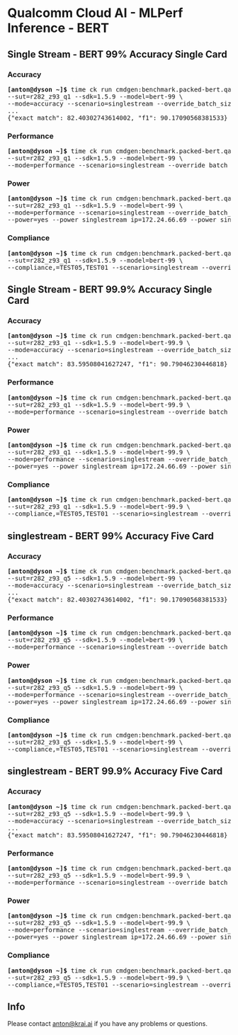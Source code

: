 # Qualcomm Cloud AI - MLPerf Inference - BERT

<a name="submit_bert_99_r282_z93_q1_singlestream"></a>
## Single Stream - BERT 99% Accuracy Single Card

<a name="submit_bert_99_r282_z93_q1_singlestream_accuracy"></a>
### Accuracy

<pre>
<b>[anton@dyson ~]&dollar;</b> time ck run cmdgen:benchmark.packed-bert.qaic-loadgen --verbose \
--sut=r282_z93_q1 --sdk=1.5.9 --model=bert-99 \
--mode=accuracy --scenario=singlestream --override_batch_size=4096 --target_qps=300
...
{"exact_match": 82.40302743614002, "f1": 90.17090568381533}
</pre>

<a name="submit_bert_99_r282_z93_q1_singlestream_performance"></a>
### Performance

<pre>
<b>[anton@dyson ~]&dollar;</b> time ck run cmdgen:benchmark.packed-bert.qaic-loadgen --verbose \
--sut=r282_z93_q1 --sdk=1.5.9 --model=bert-99 \
--mode=performance --scenario=singlestream --override_batch_size=4096 --target_qps=300
</pre>

<a name="submit_bert_99_r282_z93_q1_singlestream_power"></a>
### Power

<pre>
<b>[anton@dyson ~]&dollar;</b> time ck run cmdgen:benchmark.packed-bert.qaic-loadgen --verbose \
--sut=r282_z93_q1 --sdk=1.5.9 --model=bert-99 \
--mode=performance --scenario=singlestream --override_batch_size=4096 --target_qps=300 \
--power=yes --power_singlestream_ip=172.24.66.69 --power_singlestream_port=4951 --sleep_before_ck_benchmark_sec=90
</pre>

<a name="submit_bert_99_r282_z93_q1_singlestream_compliance"></a>
### Compliance

<pre>
<b>[anton@dyson ~]&dollar;</b> time ck run cmdgen:benchmark.packed-bert.qaic-loadgen --verbose \
--sut=r282_z93_q1 --sdk=1.5.9 --model=bert-99 \
--compliance,=TEST05,TEST01 --scenario=singlestream --override_batch_size=4096 --target_qps=300
</pre>


<a name="submit_bert_999_r282_z93_q1_singlestream"></a>
## Single Stream - BERT 99.9% Accuracy Single Card

<a name="submit_bert_999_r282_z93_q1_singlestream_accuracy"></a>
### Accuracy

<pre>
<b>[anton@dyson ~]&dollar;</b> time ck run cmdgen:benchmark.packed-bert.qaic-loadgen --verbose \
--sut=r282_z93_q1 --sdk=1.5.9 --model=bert-99.9 \
--mode=accuracy --scenario=singlestream --override_batch_size=4096 --target_qps=300
...
{"exact_match": 83.59508041627247, "f1": 90.79046230446818}
</pre>

<a name="submit_bert_999_r282_z93_q1_singlestream_performance"></a>
### Performance

<pre>
<b>[anton@dyson ~]&dollar;</b> time ck run cmdgen:benchmark.packed-bert.qaic-loadgen --verbose \
--sut=r282_z93_q1 --sdk=1.5.9 --model=bert-99.9 \
--mode=performance --scenario=singlestream --override_batch_size=4096 --target_qps=300
</pre>

<a name="submit_bert_999_r282_z93_q1_singlestream_power"></a>
### Power

<pre>
<b>[anton@dyson ~]&dollar;</b> time ck run cmdgen:benchmark.packed-bert.qaic-loadgen --verbose \
--sut=r282_z93_q1 --sdk=1.5.9 --model=bert-99.9 \
--mode=performance --scenario=singlestream --override_batch_size=4096 --target_qps=300 \
--power=yes --power_singlestream_ip=172.24.66.69 --power_singlestream_port=4951 --sleep_before_ck_benchmark_sec=90
</pre>

<a name="submit_bert_999_r282_z93_q1_singlestream_compliance"></a>
### Compliance

<pre>
<b>[anton@dyson ~]&dollar;</b> time ck run cmdgen:benchmark.packed-bert.qaic-loadgen --verbose \
--sut=r282_z93_q1 --sdk=1.5.9 --model=bert-99.9 \
--compliance,=TEST05,TEST01 --scenario=singlestream --override_batch_size=4096 --target_qps=300
</pre>

<a name="submit_bert_99_r282_z93_q5_singlestream"></a>
## singlestream - BERT 99% Accuracy Five Card

<a name="submit_bert_99_r282_z93_q5_singlestream_accuracy"></a>
### Accuracy

<pre>
<b>[anton@dyson ~]&dollar;</b> time ck run cmdgen:benchmark.packed-bert.qaic-loadgen --verbose \
--sut=r282_z93_q5 --sdk=1.5.9 --model=bert-99 \
--mode=accuracy --scenario=singlestream --override_batch_size=512 --target_qps=300
...
{"exact_match": 82.40302743614002, "f1": 90.17090568381533}
</pre>

<a name="submit_bert_99_r282_z93_q5_singlestream_performance"></a>
### Performance

<pre>
<b>[anton@dyson ~]&dollar;</b> time ck run cmdgen:benchmark.packed-bert.qaic-loadgen --verbose \
--sut=r282_z93_q5 --sdk=1.5.9 --model=bert-99 \
--mode=performance --scenario=singlestream --override_batch_size=512 --target_qps=300
</pre>

<a name="submit_bert_99_r282_z93_q5_singlestream_power"></a>
### Power

<pre>
<b>[anton@dyson ~]&dollar;</b> time ck run cmdgen:benchmark.packed-bert.qaic-loadgen --verbose \
--sut=r282_z93_q5 --sdk=1.5.9 --model=bert-99 \
--mode=performance --scenario=singlestream --override_batch_size=512 --target_qps=300 \
--power=yes --power_singlestream_ip=172.24.66.69 --power_singlestream_port=4951 --sleep_before_ck_benchmark_sec=90
</pre>

<a name="submit_bert_99_r282_z93_q5_singlestream_compliance"></a>
### Compliance

<pre>
<b>[anton@dyson ~]&dollar;</b> time ck run cmdgen:benchmark.packed-bert.qaic-loadgen --verbose \
--sut=r282_z93_q5 --sdk=1.5.9 --model=bert-99 \
--compliance,=TEST05,TEST01 --scenario=singlestream --override_batch_size=512 --target_qps=300
</pre>


<a name="submit_bert_999_r282_z93_q5_singlestream"></a>
## singlestream - BERT 99.9% Accuracy Five Card

<a name="submit_bert_999_r282_z93_q5_singlestream_accuracy"></a>
### Accuracy

<pre>
<b>[anton@dyson ~]&dollar;</b> time ck run cmdgen:benchmark.packed-bert.qaic-loadgen --verbose \
--sut=r282_z93_q5 --sdk=1.5.9 --model=bert-99.9 \
--mode=accuracy --scenario=singlestream --override_batch_size=512 --target_qps=300
...
{"exact_match": 83.59508041627247, "f1": 90.79046230446818}
</pre>

<a name="submit_bert_999_r282_z93_q5_singlestream_performance"></a>
### Performance

<pre>
<b>[anton@dyson ~]&dollar;</b> time ck run cmdgen:benchmark.packed-bert.qaic-loadgen --verbose \
--sut=r282_z93_q5 --sdk=1.5.9 --model=bert-99.9 \
--mode=performance --scenario=singlestream --override_batch_size=512 --target_qps=300
</pre>

<a name="submit_bert_999_r282_z93_q5_singlestream_power"></a>
### Power

<pre>
<b>[anton@dyson ~]&dollar;</b> time ck run cmdgen:benchmark.packed-bert.qaic-loadgen --verbose \
--sut=r282_z93_q5 --sdk=1.5.9 --model=bert-99.9 \
--mode=performance --scenario=singlestream --override_batch_size=512 --target_qps=300 \
--power=yes --power_singlestream_ip=172.24.66.69 --power_singlestream_port=4951 --sleep_before_ck_benchmark_sec=90
</pre>

<a name="submit_bert_999_r282_z93_q5_singlestream_compliance"></a>
### Compliance

<pre>
<b>[anton@dyson ~]&dollar;</b> time ck run cmdgen:benchmark.packed-bert.qaic-loadgen --verbose \
--sut=r282_z93_q5 --sdk=1.5.9 --model=bert-99.9 \
--compliance,=TEST05,TEST01 --scenario=singlestream --override_batch_size=512 --target_qps=300
</pre>


## Info

Please contact anton@krai.ai if you have any problems or questions.
